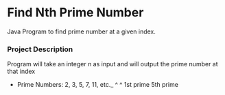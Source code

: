 # Find Nth Prime Number
Java Program to find prime number at a given index.
### Project Description
Program will take an integer n as input and will output the prime number at that index
- Prime Numbers:  2, 3, 5, 7, 11, etc._
                  ^            ^
              1st prime    5th prime
